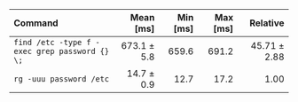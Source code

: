 | Command | Mean [ms] | Min [ms] | Max [ms] | Relative |
|:---|---:|---:|---:|---:|
| `find /etc -type f -exec grep password {} \;` | 673.1 ± 5.8 | 659.6 | 691.2 | 45.71 ± 2.88 |
| `rg -uuu password /etc` | 14.7 ± 0.9 | 12.7 | 17.2 | 1.00 |
